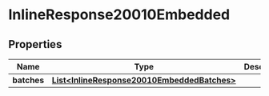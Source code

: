 
# InlineResponse20010Embedded

## Properties
Name | Type | Description | Notes
------------ | ------------- | ------------- | -------------
**batches** | [**List&lt;InlineResponse20010EmbeddedBatches&gt;**](InlineResponse20010EmbeddedBatches.md) |  |  [optional]



